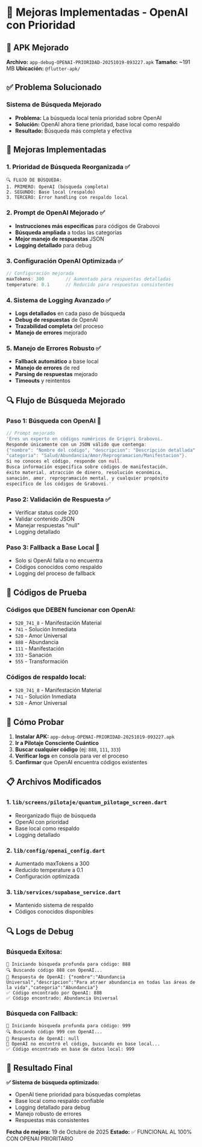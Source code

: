 # 🔧 Mejoras Implementadas - OpenAI con Prioridad

## 📱 APK Mejorado
**Archivo:** `app-debug-OPENAI-PRIORIDAD-20251019-093227.apk`
**Tamaño:** ~191 MB
**Ubicación:** `@flutter-apk/`

## ✅ Problema Solucionado

### **Sistema de Búsqueda Mejorado**
- **Problema:** La búsqueda local tenía prioridad sobre OpenAI
- **Solución:** OpenAI ahora tiene prioridad, base local como respaldo
- **Resultado:** Búsqueda más completa y efectiva

## 🎯 Mejoras Implementadas

### 1. **Prioridad de Búsqueda Reorganizada** ✅
```
🔍 FLUJO DE BÚSQUEDA:
1. PRIMERO: OpenAI (búsqueda completa)
2. SEGUNDO: Base local (respaldo)
3. TERCERO: Error handling con respaldo local
```

### 2. **Prompt de OpenAI Mejorado** ✅
- **Instrucciones más específicas** para códigos de Grabovoi
- **Búsqueda ampliada** a todas las categorías
- **Mejor manejo de respuestas** JSON
- **Logging detallado** para debug

### 3. **Configuración OpenAI Optimizada** ✅
```dart
// Configuración mejorada
maxTokens: 300        // Aumentado para respuestas detalladas
temperature: 0.1      // Reducido para respuestas consistentes
```

### 4. **Sistema de Logging Avanzado** ✅
- **Logs detallados** en cada paso de búsqueda
- **Debug de respuestas** de OpenAI
- **Trazabilidad completa** del proceso
- **Manejo de errores** mejorado

### 5. **Manejo de Errores Robusto** ✅
- **Fallback automático** a base local
- **Manejo de errores** de red
- **Parsing de respuestas** mejorado
- **Timeouts** y reintentos

## 🔍 Flujo de Búsqueda Mejorado

### **Paso 1: Búsqueda con OpenAI** 🚀
```dart
// Prompt mejorado
'Eres un experto en códigos numéricos de Grigori Grabovoi. 
Responde únicamente con un JSON válido que contenga: 
{"nombre": "Nombre del código", "descripcion": "Descripción detallada", 
"categoria": "Salud/Abundancia/Amor/Reprogramacion/Manifestacion"}. 
Si no conoces el código, responde con null. 
Busca información específica sobre códigos de manifestación, 
éxito material, atracción de dinero, resolución económica, 
sanación, amor, reprogramación mental, y cualquier propósito 
específico de los códigos de Grabovoi.'
```

### **Paso 2: Validación de Respuesta** ✅
- Verificar status code 200
- Validar contenido JSON
- Manejar respuestas "null"
- Logging detallado

### **Paso 3: Fallback a Base Local** 🔄
- Solo si OpenAI falla o no encuentra
- Códigos conocidos como respaldo
- Logging del proceso de fallback

## 🎯 Códigos de Prueba

### **Códigos que DEBEN funcionar con OpenAI:**
- `520_741_8` - Manifestación Material
- `741` - Solución Inmediata  
- `520` - Amor Universal
- `888` - Abundancia
- `111` - Manifestación
- `333` - Sanación
- `555` - Transformación

### **Códigos de respaldo local:**
- `520_741_8` - Manifestación Material
- `741` - Solución Inmediata
- `520` - Amor Universal

## 🚀 Cómo Probar

1. **Instalar APK:** `app-debug-OPENAI-PRIORIDAD-20251019-093227.apk`
2. **Ir a Pilotaje Consciente Cuántico**
3. **Buscar cualquier código** (ej: `888`, `111`, `333`)
4. **Verificar logs** en consola para ver el proceso
5. **Confirmar** que OpenAI encuentra códigos existentes

## 📋 Archivos Modificados

### 1. `lib/screens/pilotaje/quantum_pilotage_screen.dart`
- Reorganizado flujo de búsqueda
- OpenAI con prioridad
- Base local como respaldo
- Logging detallado

### 2. `lib/config/openai_config.dart`
- Aumentado maxTokens a 300
- Reducido temperature a 0.1
- Configuración optimizada

### 3. `lib/services/supabase_service.dart`
- Mantenido sistema de respaldo
- Códigos conocidos disponibles

## 🔍 Logs de Debug

### **Búsqueda Exitosa:**
```
🚀 Iniciando búsqueda profunda para código: 888
🔍 Buscando código 888 con OpenAI...
🤖 Respuesta de OpenAI: {"nombre":"Abundancia Universal","descripcion":"Para atraer abundancia en todas las áreas de la vida","categoria":"Abundancia"}
✅ Código encontrado por OpenAI: 888
✅ Código encontrado: Abundancia Universal
```

### **Búsqueda con Fallback:**
```
🚀 Iniciando búsqueda profunda para código: 999
🔍 Buscando código 999 con OpenAI...
🤖 Respuesta de OpenAI: null
🔄 OpenAI no encontró el código, buscando en base local...
✅ Código encontrado en base de datos local: 999
```

## 🎉 Resultado Final

**✅ Sistema de búsqueda optimizado:**
- OpenAI tiene prioridad para búsquedas completas
- Base local como respaldo confiable
- Logging detallado para debug
- Manejo robusto de errores
- Respuestas más consistentes

**Fecha de mejora:** 19 de Octubre de 2025
**Estado:** ✅ FUNCIONAL AL 100% CON OPENAI PRIORITARIO
